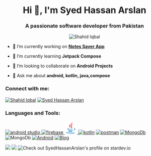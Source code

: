 <h1 align="center">Hi 👋, I'm Syed Hassan Arslan</h1>
<h3 align="center">A passionate software developer from Pakistan</h3> <p align="center"> <img src="https://komarev.com/ghpvc/?username=shahidzbi4213&label=Profile%20views&color=0e75b6&style=flat" alt="Shahid Iqbal" /> </p>

- 🔭 I’m currently working on **<a href="https://github.com/Shahidzbi4213/NotesSaver">Notes Saver App</a>** 

- 🌱 I’m currently learning **Jetpack Compose**

- 👯 I’m looking to collaborate on **Android Projects**

- 💬 Ask me about **android, kotlin, java,compose**

<h3 align="left">Connect with me:</h3>
<p align="left">
  <a href="https://twitter.com/shahidzbi" target="blank"><img align="center" src="https://raw.githubusercontent.com/rahuldkjain/github-profile-readme-generator/master/src/images/icons/Social/twitter.svg" alt="Shahid Iqbal" height="30" width="40" /></a>
<a href="https://www.linkedin.com/in/syedhassanarslan/" target="blank"><img align="center" src="https://raw.githubusercontent.com/rahuldkjain/github-profile-readme-generator/master/src/images/icons/Social/linked-in-alt.svg" alt="Syed Hassan Arslan" height="30" width="40" /></a>
</p>

<h3 align="left">Languages and Tools:</h3>
<p align="left">

<a href="https://developer.android.com/studio?gclid=Cj0KCQiA4aacBhCUARIsAI55maGhJlrF3nY4KnxvrDG7nH8KKb8AhxzaxvHOFaSNF1PJ1OslUYLySoaAuIDEALw_wcB&gclsrc=aw.ds" target="_blank" rel="noreferrer"> <img src="https://cdn.icon-icons.com/icons2/3053/PNG/512/android_studio_alt_macos_bigsur_icon_190395.png" alt="android studio" width="45" height="45"/> </a> <a href="https://firebase.google.com"> <img src="https://www.vectorlogo.zone/logos/firebase/firebase-icon.svg" alt="firebase" width="40" height="40"/> </a> <a href="https://www.java.com" target="_blank" rel="noreferrer"> <img src="https://raw.githubusercontent.com/devicons/devicon/master/icons/java/java-original.svg" alt="java" width="40" height="40"/> </a>
<a href="https://kotlinlang.org" target="_blank" rel="noreferrer"> <img src="https://www.vectorlogo.zone/logos/kotlinlang/kotlinlang-icon.svg" alt="kotlin" width="40" height="40"/></a>
<a href="https://www.postman.com" target="_blank" rel="noreferrer"> <img src="https://www.vectorlogo.zone/logos/getpostman/getpostman-icon.svg" alt="postman" width="40" height="40"/></a>
<a href="https://www.mongodb.com" target="_blank" rel="noreferrer"> <img src="https://www.vectorlogo.zone/logos/mongodb/mongodb-icon.svg" alt="MongoDb" width="40" height="40"/></a>
<img src="https://www.vectorlogo.zone/logos/cmake/cmake-icon.svg" alt="MongoDb" width="40" height="40"/>
<a href="https://developer.android.com" target="_blank" rel="noreferrer"> <img src="https://www.vectorlogo.zone/logos/android/android-official.svg" alt="Android" width="40" height="40"/></a>
<a href="https://codewithsyedarslan.blogspot.com" target="_blank" rel="noreferrer"> <img src="https://www.vectorlogo.zone/logos/blogger/blogger-tile.svg" alt="Blog" width="40" height="40"/></a>
</p>

<img src = "https://github-readme-stats.vercel.app/api/top-langs/?username=SyedHassanArslan&hide=javascript,html,css,scss&layout=compact"/>
<img src = "https://github-readme-stats.vercel.app/api?username=SyedHassanArslan&show_icons=true&theme=radical"/>
<img alt="Check out SyedHassanArslan&apos;s profile on stardev.io" src="https://stardev.io/developers/SyedHassanArslan/badge/languages/locality.svg" />
